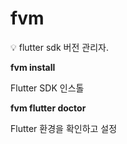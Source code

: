# fvm

<aside>
💡 flutter sdk 버전 관리자.

</aside>

**fvm install**

Flutter SDK 인스톨

**fvm flutter doctor**

Flutter 환경을 확인하고 설정